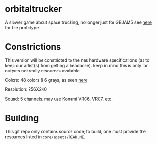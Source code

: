 # orbitaltrucker
A slower game about space trucking, no longer just for GBJAM5
see [here](https://github.com/TheNOOFClan/Orbital_Trucker-discontinued) for the prototype

# Constrictions
This version will be constricted to the nes hardware specifications (as to keep our artist(s) from getting a headache). keep in mind this is only for outputs not really resources avaliable.

Colors: 48 colors & 6 grays, as seen [here](http://www.thealmightyguru.com/Games/Hacking/Wiki/index.php?title=NES_Palette)

Resolution: 256X240

Sound: 5 channels, may use Konami VRC6, VRC7, etc.


# Building
This git repo only contains source code; to build, one must provide the resources listed in `core/assets/READ.ME`.
